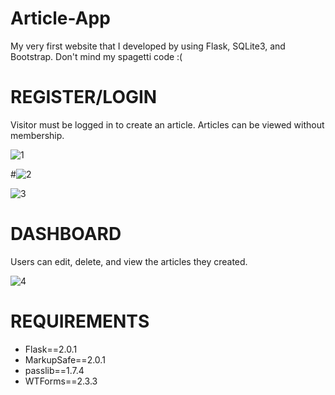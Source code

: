 # Article-App
My very first website that I developed by using Flask, SQLite3, and Bootstrap. Don't mind my spagetti code :(

# REGISTER/LOGIN
Visitor must be logged in to create an article. Articles can be viewed without membership.

![1](https://user-images.githubusercontent.com/69986916/150701776-001e3245-8a4c-4689-bfe7-cec6715aca6d.JPG)

#![2](https://user-images.githubusercontent.com/69986916/150701796-1e37496c-1a2f-4e7c-ad06-842977372f9c.JPG)

![3](https://user-images.githubusercontent.com/69986916/150701817-a1417b0e-327e-4f39-92ea-5c2e50698c7a.JPG)

# DASHBOARD
Users can edit, delete, and view the articles they created.

![4](https://user-images.githubusercontent.com/69986916/150701860-68985bd9-7e14-4aad-b349-7d66f299f2ab.JPG)




# REQUIREMENTS 
- Flask==2.0.1
- MarkupSafe==2.0.1
- passlib==1.7.4
- WTForms==2.3.3
